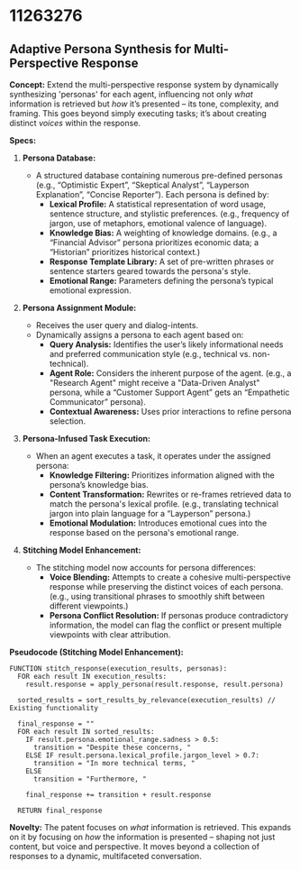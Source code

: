 # 11263276

## Adaptive Persona Synthesis for Multi-Perspective Response

**Concept:** Extend the multi-perspective response system by dynamically synthesizing 'personas' for each agent, influencing not only *what* information is retrieved but *how* it’s presented – its tone, complexity, and framing. This goes beyond simply executing tasks; it’s about creating distinct *voices* within the response.

**Specs:**

1.  **Persona Database:**
    *   A structured database containing numerous pre-defined personas (e.g., “Optimistic Expert”, “Skeptical Analyst”, “Layperson Explanation”, “Concise Reporter”). Each persona is defined by:
        *   **Lexical Profile:** A statistical representation of word usage, sentence structure, and stylistic preferences. (e.g., frequency of jargon, use of metaphors, emotional valence of language).
        *   **Knowledge Bias:** A weighting of knowledge domains.  (e.g., a “Financial Advisor” persona prioritizes economic data; a “Historian” prioritizes historical context.)
        *   **Response Template Library:** A set of pre-written phrases or sentence starters geared towards the persona's style.
        *   **Emotional Range:** Parameters defining the persona’s typical emotional expression.

2.  **Persona Assignment Module:**
    *   Receives the user query and dialog-intents.
    *   Dynamically assigns a persona to each agent based on:
        *   **Query Analysis:** Identifies the user’s likely informational needs and preferred communication style (e.g., technical vs. non-technical).
        *   **Agent Role:** Considers the inherent purpose of the agent. (e.g., a "Research Agent" might receive a "Data-Driven Analyst" persona, while a “Customer Support Agent” gets an “Empathetic Communicator” persona).
        *   **Contextual Awareness:** Uses prior interactions to refine persona selection.

3.  **Persona-Infused Task Execution:**
    *   When an agent executes a task, it operates under the assigned persona:
        *   **Knowledge Filtering:** Prioritizes information aligned with the persona’s knowledge bias.
        *   **Content Transformation:** Rewrites or re-frames retrieved data to match the persona's lexical profile. (e.g., translating technical jargon into plain language for a “Layperson” persona.)
        *   **Emotional Modulation:** Introduces emotional cues into the response based on the persona's emotional range.

4.  **Stitching Model Enhancement:**
    *   The stitching model now accounts for persona differences:
        *   **Voice Blending:** Attempts to create a cohesive multi-perspective response while preserving the distinct voices of each persona. (e.g., using transitional phrases to smoothly shift between different viewpoints.)
        *   **Persona Conflict Resolution:**  If personas produce contradictory information, the model can flag the conflict or present multiple viewpoints with clear attribution.

**Pseudocode (Stitching Model Enhancement):**

```
FUNCTION stitch_response(execution_results, personas):
  FOR each result IN execution_results:
    result.response = apply_persona(result.response, result.persona)

  sorted_results = sort_results_by_relevance(execution_results) // Existing functionality

  final_response = ""
  FOR each result IN sorted_results:
    IF result.persona.emotional_range.sadness > 0.5:
      transition = "Despite these concerns, "
    ELSE IF result.persona.lexical_profile.jargon_level > 0.7:
      transition = "In more technical terms, "
    ELSE
      transition = "Furthermore, "

    final_response += transition + result.response

  RETURN final_response
```

**Novelty:** The patent focuses on *what* information is retrieved. This expands on it by focusing on *how* the information is presented – shaping not just content, but voice and perspective. It moves beyond a collection of responses to a dynamic, multifaceted conversation.